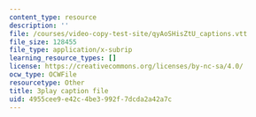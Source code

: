 ```yaml
---
content_type: resource
description: ''
file: /courses/video-copy-test-site/qyAoSHisZtU_captions.vtt
file_size: 128455
file_type: application/x-subrip
learning_resource_types: []
license: https://creativecommons.org/licenses/by-nc-sa/4.0/
ocw_type: OCWFile
resourcetype: Other
title: 3play caption file
uid: 4955cee9-e42c-4be3-992f-7dcda2a42a7c
---
```


